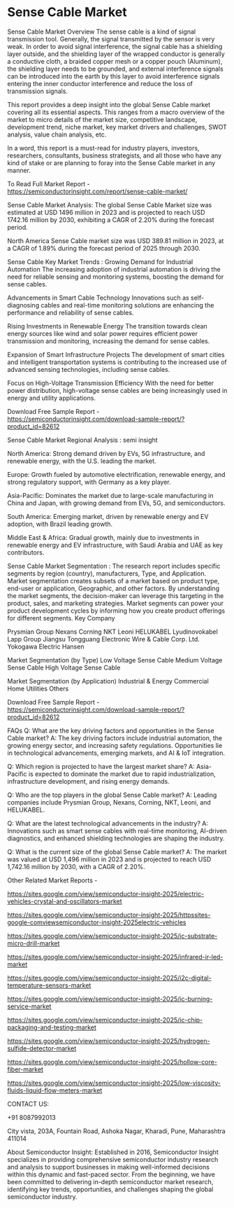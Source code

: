 <h1>Sense Cable Market</h1>
Sense Cable Market Overview
The sense cable is a kind of signal transmission tool. Generally, the signal transmitted by the sensor is very weak. In order to avoid signal interference, the signal cable has a shielding layer outside, and the shielding layer of the wrapped conductor is generally a conductive cloth, a braided copper mesh or a copper pouch (Aluminum), the shielding layer needs to be grounded, and external interference signals can be introduced into the earth by this layer to avoid interference signals entering the inner conductor interference and reduce the loss of transmission signals.

This report provides a deep insight into the global Sense Cable market covering all its essential aspects. This ranges from a macro overview of the market to micro details of the market size, competitive landscape, development trend, niche market, key market drivers and challenges, SWOT analysis, value chain analysis, etc.

In a word, this report is a must-read for industry players, investors, researchers, consultants, business strategists, and all those who have any kind of stake or are planning to foray into the Sense Cable market in any manner.

To Read Full Market Report -
https://semiconductorinsight.com/report/sense-cable-market/

Sense Cable Market Analysis:
The global Sense Cable Market size was estimated at USD 1496 million in 2023 and is projected to reach USD 1742.16 million by 2030, exhibiting a CAGR of 2.20% during the forecast period.

North America Sense Cable market size was USD 389.81 million in 2023, at a CAGR of 1.89% during the forecast period of 2025 through 2030.

Sense Cable Key Market Trends :
Growing Demand for Industrial Automation
The increasing adoption of industrial automation is driving the need for reliable sensing and monitoring systems, boosting the demand for sense cables.

Advancements in Smart Cable Technology
Innovations such as self-diagnosing cables and real-time monitoring solutions are enhancing the performance and reliability of sense cables.

Rising Investments in Renewable Energy
The transition towards clean energy sources like wind and solar power requires efficient power transmission and monitoring, increasing the demand for sense cables.

Expansion of Smart Infrastructure Projects
The development of smart cities and intelligent transportation systems is contributing to the increased use of advanced sensing technologies, including sense cables.

Focus on High-Voltage Transmission Efficiency
With the need for better power distribution, high-voltage sense cables are being increasingly used in energy and utility applications.

Download Free Sample Report -
https://semiconductorinsight.com/download-sample-report/?product_id=82612

Sense Cable Market Regional Analysis :
semi insight

North America:
Strong demand driven by EVs, 5G infrastructure, and renewable energy, with the U.S. leading the market.

Europe:
Growth fueled by automotive electrification, renewable energy, and strong regulatory support, with Germany as a key player.

Asia-Pacific:
Dominates the market due to large-scale manufacturing in China and Japan, with growing demand from EVs, 5G, and semiconductors.

South America:
Emerging market, driven by renewable energy and EV adoption, with Brazil leading growth.

Middle East & Africa:
Gradual growth, mainly due to investments in renewable energy and EV infrastructure, with Saudi Arabia and UAE as key contributors.

Sense Cable Market Segmentation :
The research report includes specific segments by region (country), manufacturers, Type, and Application. Market segmentation creates subsets of a market based on product type, end-user or application, Geographic, and other factors. By understanding the market segments, the decision-maker can leverage this targeting in the product, sales, and marketing strategies. Market segments can power your product development cycles by informing how you create product offerings for different segments.
Key Company

Prysmian Group
Nexans
Corning
NKT
Leoni
HELUKABEL
Lyudinovokabel
Lapp Group
Jiangsu Tongguang Electronic Wire & Cable Corp.
Ltd.
Yokogawa Electric
Hansen

Market Segmentation (by Type)
Low Voltage Sense Cable
Medium Voltage Sense Cable
High Voltage Sense Cable

Market Segmentation (by Application)
Industrial & Energy
Commercial
Home
Utilities
Others

Download Free Sample Report -
https://semiconductorinsight.com/download-sample-report/?product_id=82612

FAQs
Q: What are the key driving factors and opportunities in the Sense Cable market?
A: The key driving factors include industrial automation, the growing energy sector, and increasing safety regulations. Opportunities lie in technological advancements, emerging markets, and AI & IoT integration.

Q: Which region is projected to have the largest market share?
A: Asia-Pacific is expected to dominate the market due to rapid industrialization, infrastructure development, and rising energy demands.

Q: Who are the top players in the global Sense Cable market?
A: Leading companies include Prysmian Group, Nexans, Corning, NKT, Leoni, and HELUKABEL.

Q: What are the latest technological advancements in the industry?
A: Innovations such as smart sense cables with real-time monitoring, AI-driven diagnostics, and enhanced shielding technologies are shaping the industry.

Q: What is the current size of the global Sense Cable market?
A: The market was valued at USD 1,496 million in 2023 and is projected to reach USD 1,742.16 million by 2030, with a CAGR of 2.20%.

Other Related Market Reports -

https://sites.google.com/view/semiconductor-insight-2025/electric-vehicles-crystal-and-oscillators-market

https://sites.google.com/view/semiconductor-insight-2025/httpssites-google-comviewsemiconductor-insight-2025electric-vehicles

https://sites.google.com/view/semiconductor-insight-2025/ic-substrate-micro-drill-market

https://sites.google.com/view/semiconductor-insight-2025/infrared-ir-led-market

https://sites.google.com/view/semiconductor-insight-2025/i2c-digital-temperature-sensors-market

https://sites.google.com/view/semiconductor-insight-2025/ic-burning-service-market

https://sites.google.com/view/semiconductor-insight-2025/ic-chip-packaging-and-testing-market

https://sites.google.com/view/semiconductor-insight-2025/hydrogen-sulfide-detector-market

https://sites.google.com/view/semiconductor-insight-2025/hollow-core-fiber-market

https://sites.google.com/view/semiconductor-insight-2025/low-viscosity-fluids-liquid-flow-meters-market

CONTACT US:

+91 8087992013

City vista, 203A, Fountain Road, Ashoka Nagar, Kharadi, Pune, Maharashtra 411014

About Semiconductor Insight:
Established in 2016, Semiconductor Insight specializes in providing comprehensive semiconductor industry research and analysis to support businesses in making well-informed decisions within this dynamic and fast-paced sector. From the beginning, we have been committed to delivering in-depth semiconductor market research, identifying key trends, opportunities, and challenges shaping the global semiconductor industry.
